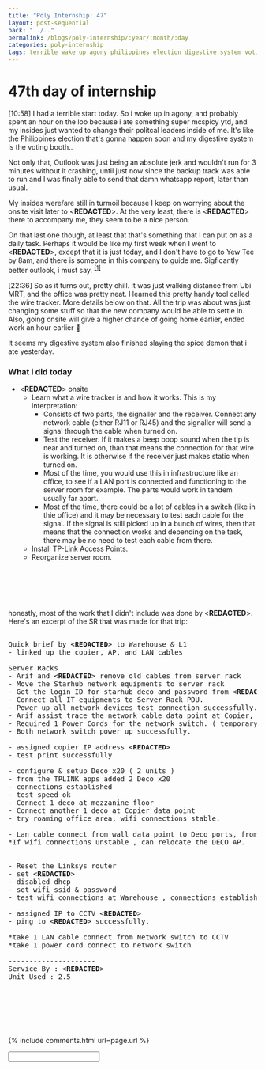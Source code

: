 ```yaml
---
title: "Poly Internship: 47"
layout: post-sequential
back: "../.."
permalink: /blogs/poly-internship/:year/:month/:day
categories: poly-internship
tags: terrible wake up agony philippines election digestive system voting booth outlook jerk crashing minutes inside turmoil eximdis zelia jae liew alan kuik kuikie
---
```

# 47th day of internship

<span class="timestamp">[10:58]</span> I had a terrible start today. So i woke up in agony, and probably spent an hour on the loo because i ate something super mcspicy ytd, and my insides just wanted to change their politcal leaders inside of me. It's like the Philippines election that's gonna happen soon and my digestive system is the voting booth.. 

Not only that, Outlook was just being an absolute jerk and wouldn't run for 3 minutes without it crashing, until just now since the backup track was able to run and I was finally able to send that damn whatsapp report, later than usual. 

My insides were/are still in turmoil because I keep on worrying about the onsite visit later to <span class='disable-selection' ondblclick="this.innerHTML='Eximdis (new client)'">&lt;<b>REDACTED</b>&gt;</span>. At the very least, there is <span class='disable-selection' ondblclick="this.innerHTML='Jae'">&lt;<b>REDACTED</b>&gt;</span> there to accompany me, they seem to be a nice person. 

On that last one though, at least that that's something that I can put on as a daily task. Perhaps it would be like my first week when I went to <span class='disable-selection' ondblclick="this.innerHTML='TAK Products & Services'">&lt;<b>REDACTED</b>&gt;</span>, except that it is just today, and I don't have to go to Yew Tee by 8am, and there is someone in this company to guide me. Sigficantly better outlook, i must say. <sup><a href="#1">[1]</a></sup>

<span class="timestamp">[22:36]</span> So as it turns out, pretty chill. It was just walking distance from Ubi MRT, and the office was pretty neat. I learned this pretty handy tool called the wire tracker. More details below on that. All the trip was about was just changing some stuff so that the new company would be able to settle in. Also, going onsite will give a higher chance of going home earlier, ended work an hour earlier 🤩

It seems my digestive system also finished slaying the spice demon that i ate yesterday.

### What i did today
* <span class='disable-selection' ondblclick="this.innerHTML='Eximdis'">&lt;<b>REDACTED</b>&gt;</span> onsite
    * Learn what a wire tracker is and how it works. This is my interpretation: 
        * Consists of two parts, the signaller and the receiver. Connect any network cable (either RJ11 or RJ45) and the signaller will send a signal through the cable when turned on. 
        * Test the receiver. If it makes a beep boop sound when the tip is near and turned on, than that means the connection for that wire is working. It is otherwise if the receiver just makes static when turned on.
        * Most of the time, you would use this in infrastructure like an office, to see if a LAN port is connected and functioning to the server room for example. The parts would work in tandem usually far apart.
        * Most of the time, there could be a lot of cables in a switch (like in thie office) and it may be necessary to test each cable for the signal. If the signal is still picked up in a bunch of wires, then that means that the connection works and depending on the task, there may be no need to test each cable from there.
    * Install TP-Link Access Points.
    * Reorganize server room.

<br><br><br><br>

honestly, most of the work that I didn't include was done by <span class='disable-selection' ondblclick="this.innerHTML='Jae'">&lt;<b>REDACTED</b>&gt;</span>. Here's an excerpt of the SR that was made for that trip:

<pre>

Quick brief by <span class='disable-selection' ondblclick="this.innerHTML='Zelia'">&lt;<b>REDACTED</b>&gt;</span> to Warehouse & L1
- linked up the copier, AP, and LAN cables

Server Racks
- Arif and <span class='disable-selection' ondblclick="this.innerHTML='Jae'">&lt;<b>REDACTED</b>&gt;</span> remove old cables from server rack
- Move the Starhub network equipments to server rack
- Get the login ID for starhub deco and password from <span class='disable-selection' ondblclick="this.innerHTML='Zelia'">&lt;<b>REDACTED</b>&gt;</span>
- Connect all IT equipments to Server Rack PDU.
- Power up all network devices test connection successfully.
- Arif assist trace the network cable data point at Copier, mezzanine floor & L1 
- Required 1 Power Cords for the network switch. ( temporary unplug the monitor power cord and plug into network switch )
- Both network switch power up successfully.

- assigned copier IP address <span class='disable-selection' ondblclick="this.innerHTML='192.168.8.3'">&lt;<b>REDACTED</b>&gt;</span>
- test print successfully

- configure & setup Deco x20 ( 2 units )
- from the TPLINK apps added 2 Deco x20
- connections established 
- test speed ok
- Connect 1 deco at mezzanine floor 
- Connect another 1 deco at Copier data point
- try roaming office area, wifi connections stable.

- Lan cable connect from wall data point to Deco ports, from Deco ports connect to Copier
*If wifi connections unstable , can relocate the DECO AP.


- Reset the Linksys router
- set <span class='disable-selection' ondblclick="this.innerHTML='192.168.8.4'">&lt;<b>REDACTED</b>&gt;</span>
- disabled dhcp
- set wifi ssid & password
- test wifi connections at Warehouse , connections established successfully.

- assigned IP to CCTV <span class='disable-selection' ondblclick="this.innerHTML='192.168.8.5'">&lt;<b>REDACTED</b>&gt;</span>
- ping to <span class='disable-selection' ondblclick="this.innerHTML='192.168.8.5'">&lt;<b>REDACTED</b>&gt;</span> successfully.

*take 1 LAN cable connect from Network switch to CCTV
*take 1 power cord connect to network switch

---------------------
Service By : <span class='disable-selection' ondblclick="this.innerHTML='Jae'">&lt;<b>REDACTED</b>&gt;</span>
Unit Used : 2.5

</pre>
<br><br><br><br>


{% include comments.html url=page.url %}

<input id="password-input" type="password" class="text-secret" onkeyup="unlock()" autocomplete="off">

<span class="disable-selection" id="truth" style="display:none;"><sup id="1">[1]</sup> I can't help but think that they should do this with every intern with ASD. Maybe once or twice in their entire internship. It's a way of dipping their toes into employment, really. <br><br><sup id="2">[2]</sup> Gosh, why do I worry so much? That really is part of ASD. Today's onsite work interrupts my routine, and its devastating. Ever since last week, everyday I have pondered over the actual implications if I ever end up in this kind of industry. Do I really want to do IT as a career? <br><br>my future is undetermined, so by His grace & mercy He has it.</span>
